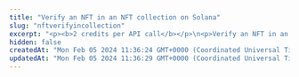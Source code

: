 ```yaml
---
title: "Verify an NFT in an NFT collection on Solana"
slug: "nftverifyincollection"
excerpt: "<p><b>2 credits per API call</b></p>\n<p>Verify an NFT in an NFT collection on Solana. Verifying an NFT sets the <code>Verified</code> parameter to <code>true</code> for the NFT, which means that the NFT is really a part of the collection. To know more about Solana collections and verification, refer to the <a href=\"https://docs.metaplex.com/programs/token-metadata/certified-collections\" target=\"_blank\">Solana user documentation</a>.</p>\n<p>The collection must be a sized collection that was introduced in <a href=\"https://docs.metaplex.com/programs/token-metadata/changelog/v1.3\" target=\"_blank\">Version 1.3</a> of the Metaplex Token Metadata program. The NFT must have been <a href=\"#operation/NftMintErc721\">minted in this collection</a>.</p>\n<p>This API is supported only for Solana.</p>\n<p><b>Signing a transaction</b><br/>\nWhen verifying an NFT, you are charged a fee for the transaction, and you must sign the transaction with the private key of the blockchain address from which the fee will be deducted.</p>\n<p>Providing the private key in the API is not a secure way of signing transactions, because the private key can be stolen or exposed. Your private keys should never leave your security perimeter. You should use the private keys only for testing a solution you are building on the <b>testnet</b> of a blockchain.</p>\n<p>For signing transactions on the <b>mainnet</b>, we strongly recommend that you use the Tatum <a href=\"https://github.com/tatumio/tatum-kms\" target=\"_blank\">Key Management System (KMS)</a> and provide the signature ID instead of the private key in the API. Alternatively, you can use the <a href=\"https://github.com/tatumio/tatum-js/tree/v2\" target=\"_blank\">Tatum JavaScript client</a>.</p>"
hidden: false
createdAt: "Mon Feb 05 2024 11:36:24 GMT+0000 (Coordinated Universal Time)"
updatedAt: "Mon Feb 05 2024 11:36:29 GMT+0000 (Coordinated Universal Time)"
---
```

